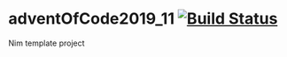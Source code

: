 # adventOfCode2019_11 [![Build Status](https://travis-ci.org/lguzzon-NIM/adventOfCode2019_11.svg?branch=master)](https://travis-ci.org/lguzzon-NIM/adventOfCode2019_11)

Nim template project
